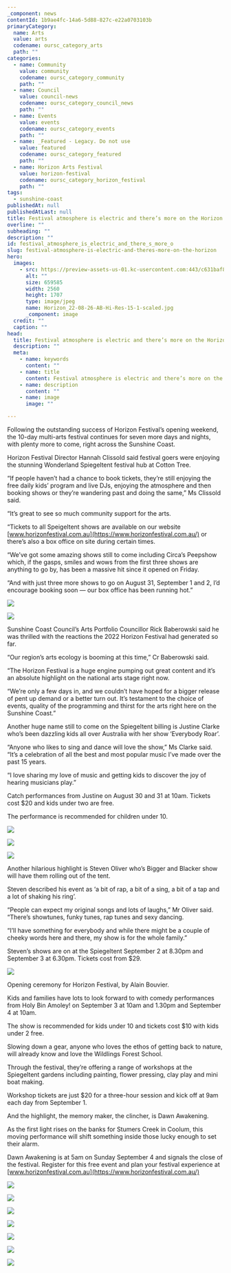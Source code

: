 ```yaml
---
_component: news
contentId: 1b9ae4fc-14a6-5d88-827c-e22a0703103b
primaryCategory:
  name: Arts
  value: arts
  codename: oursc_category_arts
  path: ""
categories:
  - name: Community
    value: community
    codename: oursc_category_community
    path: ""
  - name: Council
    value: council-news
    codename: oursc_category_council_news
    path: ""
  - name: Events
    value: events
    codename: oursc_category_events
    path: ""
  - name: _Featured - Legacy. Do not use
    value: featured
    codename: oursc_category_featured
    path: ""
  - name: Horizon Arts Festival
    value: horizon-festival
    codename: oursc_category_horizon_festival
    path: ""
tags:
  - sunshine-coast
publishedAt: null
publishedAtLast: null
title: Festival atmosphere is electric and there’s more on the Horizon
overline: ""
subheading: ""
description: ""
id: festival_atmosphere_is_electric_and_there_s_more_o
slug: festival-atmosphere-is-electric-and-theres-more-on-the-horizon
hero:
  images:
    - src: https://preview-assets-us-01.kc-usercontent.com:443/c631baf8-1b46-001f-580c-d0001b68b4a8/d39fdab7-1b06-436f-a3e1-73998c4c96fc/Horizon_22-08-26-AB-Hi-Res-15-1-scaled.jpg
      alt: ""
      size: 659585
      width: 2560
      height: 1707
      type: image/jpeg
      name: Horizon_22-08-26-AB-Hi-Res-15-1-scaled.jpg
      _component: image
  credit: ""
  caption: ""
head:
  title: Festival atmosphere is electric and there’s more on the Horizon
  description: ""
  meta:
    - name: keywords
      content: ""
    - name: title
      content: Festival atmosphere is electric and there’s more on the Horizon
    - name: description
      content: ""
    - name: image
      image: ""

---
```

Following the outstanding success of Horizon Festival’s opening weekend, the 10-day multi-arts festival continues for seven more days and nights, with plenty more to come, right across the Sunshine Coast.

Horizon Festival Director Hannah Clissold said festival goers were enjoying the stunning Wonderland Spiegeltent festival hub at Cotton Tree.

“If people haven’t had a chance to book tickets, they’re still enjoying the free daily kids’ program and live DJs, enjoying the atmosphere and then booking shows or they’re wandering past and doing the same,” Ms Clissold said.

“It’s great to see so much community support for the arts.

“Tickets to all Speigeltent shows are available on our website [www.horizonfestival.com.au](https://www.horizonfestival.com.au/)
&#x20;or there’s also a box office on site during certain times.

“We’ve got some amazing shows still to come including Circa’s Peepshow which, if the gasps, smiles and wows from the first three shows are anything to go by, has been a massive hit since it opened on Friday.

“And with just three more shows to go on August 31, September 1 and 2, I’d encourage booking soon — our box office has been running hot.”

![](https://preview-assets-us-01.kc-usercontent.com:443/c631baf8-1b46-001f-580c-d0001b68b4a8/26234a64-8a37-4b1c-9f50-45e4917c0f8e/Horizon_22-08-26-AB-Hi-Res-6-1024x683.jpg)

![](https://preview-assets-us-01.kc-usercontent.com:443/c631baf8-1b46-001f-580c-d0001b68b4a8/0916f746-6206-465b-b9e8-ee69fbafc140/Horizon_22-08-26-AB-Hi-Res-9-683x1024.jpg)

Sunshine Coast Council’s Arts Portfolio Councillor Rick Baberowski said he was thrilled with the reactions the 2022 Horizon Festival had generated so far.

“Our region’s arts ecology is booming at this time,” Cr Baberowski said.

“The Horizon Festival is a huge engine pumping out great content and it’s an absolute highlight on the national arts stage right now.

“We’re only a few days in, and we couldn’t have hoped for a bigger release of pent up demand or a better turn out. It’s testament to the choice of events, quality of the programming and thirst for the arts right here on the Sunshine Coast.”

Another huge name still to come on the Spiegeltent billing is Justine Clarke who’s been dazzling kids all over Australia with her show ‘Everybody Roar’.

“Anyone who likes to sing and dance will love the show,” Ms Clarke said. “It’s a celebration of all the best and most popular music I’ve made over the past 15 years.

“I love sharing my love of music and getting kids to discover the joy of hearing musicians play.”

Catch performances from Justine on August 30 and 31 at 10am. Tickets cost $20 and kids under two are free.

The performance is recommended for children under 10.

![](https://preview-assets-us-01.kc-usercontent.com:443/c631baf8-1b46-001f-580c-d0001b68b4a8/385365e9-60fa-4852-99b0-ffe7c11df6ab/Horizon_22-08-26-AB-Hi-Res-13-683x1024.jpg)

![](https://preview-assets-us-01.kc-usercontent.com:443/c631baf8-1b46-001f-580c-d0001b68b4a8/ab088cc7-40d2-439e-bb8a-b6d6d8640b71/Horizon_22-08-26-AB-Hi-Res-11-1024x683.jpg)

![](https://preview-assets-us-01.kc-usercontent.com:443/c631baf8-1b46-001f-580c-d0001b68b4a8/49a34e86-661c-4afe-b9f7-8510f8687b4c/Horizon_22-08-26-AB-Hi-Res-12-1024x683.jpg)

Another hilarious highlight is Steven Oliver who’s Bigger and Blacker show will have them rolling out of the tent.

Steven described his event as ‘a bit of rap, a bit of a sing, a bit of a tap and a lot of shaking his ring’.

“People can expect my original songs and lots of laughs,” Mr Oliver said. “There’s showtunes, funky tunes, rap tunes and sexy dancing.

“I’ll have something for everybody and while there might be a couple of cheeky words here and there, my show is for the whole family.”

Steven’s shows are on at the Spiegeltent September 2 at 8.30pm and September 3 at 6.30pm. Tickets cost from $29.

![](https://preview-assets-us-01.kc-usercontent.com:443/c631baf8-1b46-001f-580c-d0001b68b4a8/d3a39bec-9d13-45d0-b0f0-b7a7ed965010/Horizon_22-08-26-AB-Hi-Res-36-1024x683.jpg)

Opening ceremony for Horizon Festival, by Alain Bouvier.

Kids and families have lots to look forward to with comedy performances from Holy Bin Amoley! on September 3 at 10am and 1.30pm and September 4 at 10am.

The show is recommended for kids under 10 and tickets cost $10 with kids under 2 free.

Slowing down a gear, anyone who loves the ethos of getting back to nature, will already know and love the Wildlings Forest School.

Through the festival, they’re offering a range of workshops at the Spiegeltent gardens including painting, flower pressing, clay play and mini boat making.

Workshop tickets are just $20 for a three-hour session and kick off at 9am each day from September 1.

And the highlight, the memory maker, the clincher, is Dawn Awakening.

As the first light rises on the banks for Stumers Creek in Coolum, this moving performance will shift something inside those lucky enough to set their alarm.

Dawn Awakening is at 5am on Sunday September 4 and signals the close of the festival. Register for this free event and plan your festival experience at [www.horizonfestival.com.au](https://www.horizonfestival.com.au/)
&#x20; 

![](https://preview-assets-us-01.kc-usercontent.com:443/c631baf8-1b46-001f-580c-d0001b68b4a8/0f3f7c90-1ee3-4a43-82a7-7462ff7deb68/Horizon_22-08-26-AB-Hi-Res-27-1024x683.jpg)

![](https://preview-assets-us-01.kc-usercontent.com:443/c631baf8-1b46-001f-580c-d0001b68b4a8/88ee42d6-e271-41b6-b33b-3283586fcb94/Horizon_22-08-26-AB-Hi-Res-14-1024x683.jpg)

![](https://preview-assets-us-01.kc-usercontent.com:443/c631baf8-1b46-001f-580c-d0001b68b4a8/1f0bbb41-ca56-41ce-8ecb-a69d00ef8c16/Horizon_22-08-26-AB-Hi-Res-15-1024x683.jpg)

![](https://preview-assets-us-01.kc-usercontent.com:443/c631baf8-1b46-001f-580c-d0001b68b4a8/ac10c1bd-1da2-451c-b839-e55534e17c47/Horizon_22-08-26-AB-Hi-Res-17-1024x683.jpg)

![](https://preview-assets-us-01.kc-usercontent.com:443/c631baf8-1b46-001f-580c-d0001b68b4a8/8d59d9ac-9090-4e5f-b280-71bd818ebfce/Horizon_22-08-26-AB-Hi-Res-23-683x1024.jpg)

![](https://preview-assets-us-01.kc-usercontent.com:443/c631baf8-1b46-001f-580c-d0001b68b4a8/4fce2b05-b939-4792-ab81-ae59eae427b6/Horizon_22-08-26-AB-Hi-Res-25-1024x1024.jpg)

![](https://preview-assets-us-01.kc-usercontent.com:443/c631baf8-1b46-001f-580c-d0001b68b4a8/2fc894e2-85ac-4417-9268-ad6dc81c0163/Horizon_22-08-26-AB-Hi-Res-26-1024x683.jpg)
